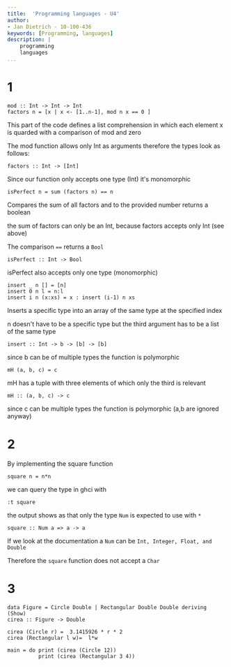 ```yaml
---
title:  'Programming languages - U4'
author:
- Jan Dietrich - 10-100-436
keywords: [Programming, languages]
description: |
    programming
    languages
...
```



# 1

```
mod :: Int -> Int -> Int
factors n = [x | x <- [1..n-1], mod n x == 0 ]
```

This part of the code defines a list comprehension in which each element x is quarded with a comparison of mod and zero

The mod function allows only Int as arguments therefore the types look as follows:

```
factors :: Int -> [Int]
```

Since our function only accepts one type (Int) it's monomorphic

```
isPerfect n = sum (factors n) == n
```
Compares the sum of all factors and to the provided number returns a boolean

the sum of factors can only be an Int, because factors accepts only Int (see above)

The comparison `==` returns a `Bool`

```
isPerfect :: Int -> Bool
```

isPerfect also accepts only one type (monomorphic)

```
insert _ n [] = [n]
insert 0 n l = n:l
insert i n (x:xs) = x : insert (i-1) n xs
```

Inserts a specific type into an array of the same type at the specified index

n doesn't have to be a specific type but the third argument has to be a list of the same type

```
insert :: Int -> b -> [b] -> [b]
```

since b can be of multiple types the function is polymorphic

```
mH (a, b, c) = c
```

mH has a tuple with three elements of which only the third is relevant

```
mH :: (a, b, c) -> c
```

since c can be multiple types the function is polymorphic (a,b are ignored anyway)

# 2


By implementing the square function

```
square n = n*n
```

we can query the type in ghci with 

```
:t square
```

the output shows as that only the type `Num` is expected to use with `*`

```
square :: Num a => a -> a
```

If we look at the documentation a `Num` can be `Int, Integer, Float, and Double`

Therefore the `square` function  does not accept a `Char`

# 3

```
data Figure = Circle Double | Rectangular Double Double deriving (Show)
cirea :: Figure -> Double

cirea (Circle r) =  3.1415926 * r * 2
cirea (Rectangular l w)=  l*w

main = do print (cirea (Circle 12))
          print (cirea (Rectangular 3 4))
```
